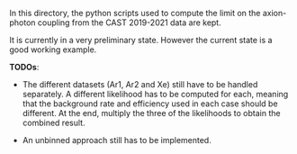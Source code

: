 In this directory, the python scripts used to compute the limit on the axion-photon coupling
from the CAST 2019-2021 data are kept.

It is currently in a very preliminary state. However the current state is a good working example.

**TODOs**:
* The different datasets (Ar1, Ar2 and Xe) still have to be handled separately. A different likelihood has to be computed for each, meaning that the background rate and efficiency used in each case should be different. At the end, multiply the three of the likelihoods to obtain the combined result.

* An unbinned approach still has to be implemented.

